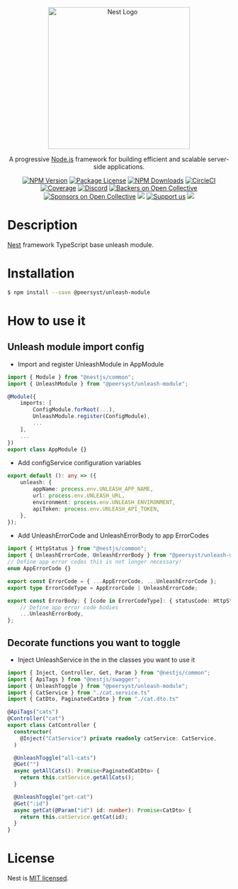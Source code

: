 <p align="center">
  <a href="http://nestjs.com/" target="blank"><img src="https://nestjs.com/img/logo_text.svg" width="320" alt="Nest Logo" /></a>
</p>

[circleci-image]: https://img.shields.io/circleci/build/github/nestjs/nest/master?token=abc123def456
[circleci-url]: https://circleci.com/gh/nestjs/nest

  <p align="center">A progressive <a href="http://nodejs.org" target="_blank">Node.js</a> framework for building efficient and scalable server-side applications.</p>
    <p align="center">
<a href="https://www.npmjs.com/~nestjscore" target="_blank"><img src="https://img.shields.io/npm/v/@nestjs/core.svg" alt="NPM Version" /></a>
<a href="https://www.npmjs.com/~nestjscore" target="_blank"><img src="https://img.shields.io/npm/l/@nestjs/core.svg" alt="Package License" /></a>
<a href="https://www.npmjs.com/~nestjscore" target="_blank"><img src="https://img.shields.io/npm/dm/@nestjs/common.svg" alt="NPM Downloads" /></a>
<a href="https://circleci.com/gh/nestjs/nest" target="_blank"><img src="https://img.shields.io/circleci/build/github/nestjs/nest/master" alt="CircleCI" /></a>
<a href="https://coveralls.io/github/nestjs/nest?branch=master" target="_blank"><img src="https://coveralls.io/repos/github/nestjs/nest/badge.svg?branch=master#9" alt="Coverage" /></a>
<a href="https://discord.gg/G7Qnnhy" target="_blank"><img src="https://img.shields.io/badge/discord-online-brightgreen.svg" alt="Discord"/></a>
<a href="https://opencollective.com/nest#backer" target="_blank"><img src="https://opencollective.com/nest/backers/badge.svg" alt="Backers on Open Collective" /></a>
<a href="https://opencollective.com/nest#sponsor" target="_blank"><img src="https://opencollective.com/nest/sponsors/badge.svg" alt="Sponsors on Open Collective" /></a>
  <a href="https://paypal.me/kamilmysliwiec" target="_blank"><img src="https://img.shields.io/badge/Donate-PayPal-ff3f59.svg"/></a>
    <a href="https://opencollective.com/nest#sponsor"  target="_blank"><img src="https://img.shields.io/badge/Support%20us-Open%20Collective-41B883.svg" alt="Support us"></a>
  <a href="https://twitter.com/nestframework" target="_blank"><img src="https://img.shields.io/twitter/follow/nestframework.svg?style=social&label=Follow"></a>
</p>

# Description

[Nest](https://github.com/nestjs/nest) framework TypeScript base unleash module.

# Installation

```bash
$ npm install --save @peersyst/unleash-module
```

# How to use it

## Unleash module import config

- Import and register UnleashModule in AppModule
```typescript
import { Module } from "@nestjs/common";
import { UnleashModule } from "@peersyst/unleash-module";

@Module({
    imports: [
        ConfigModule.forRoot(...),
        UnleashModule.register(ConfigModule),
        ...
    ],
    ...
})
export class AppModule {}
```

- Add configService configuration variables
```typescript
export default (): any => ({
    unleash: {
        appName: process.env.UNLEASH_APP_NAME,
        url: process.env.UNLEASH_URL,
        environment: process.env.UNLEASH_ENVIRONMENT,
        apiToken: process.env.UNLEASH_API_TOKEN,
    },
});
```

- Add UnleashErrorCode and UnleashErrorBody to app ErrorCodes
```typescript
import { HttpStatus } from "@nestjs/common";
import { UnleashErrorCode, UnleashErrorBody } from "@peersyst/unleash-module";
// Define app error codes this is not longer necessary!
enum AppErrorCode {}

export const ErrorCode = { ...AppErrorCode, ...UnleashErrorCode };
export type ErrorCodeType = AppErrorCode | UnleashErrorCode;

export const ErrorBody: { [code in ErrorCodeType]: { statusCode: HttpStatus; message: string } } = {
    // Define app error code bodies
    ...UnleashErrorBody,
};
```

## Decorate functions you want to toggle

- Inject UnleashService in the in the classes you want to use it
```typescript
import { Inject, Controller, Get, Param } from "@nestjs/common";
import { ApiTags } from "@nestjs/swagger";
import { UnleashToggle } from "@peersyst/unleash-module";
import { CatService } from "./cat.service.ts"
import { CatDto, PaginatedCatDto } from "./cat.dto.ts"

@ApiTags("cats")
@Controller("cat")
export class CatController {
  constructor(
    @Inject("CatService") private readonly catService: CatService,
  )

  @UnleashToggle("all-cats")
  @Get("")
  async getAllCats(): Promise<PaginatedCatDto> {
    return this.catService.getAllCats();
  }

  @UnleashToggle("get-cat")
  @Get(":id")
  async getCat(@Param("id") id: number): Promise<CatDto> {
    return this.catService.getCat(id);
  }
}
```


# License

Nest is [MIT licensed](LICENSE).
